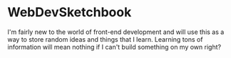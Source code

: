 # WebDevSketchbook
I'm fairly new to the world of front-end development and will use this as a way to store random ideas and things that I learn. Learning tons of information will mean nothing if I can't build something on my own right?
